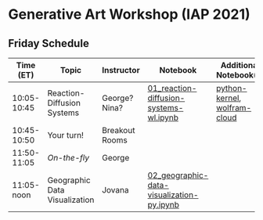 # Generative Art Workshop (IAP 2021)

## Friday Schedule

| Time (ET)     | Topic                         | Instructor     | Notebook       | Additional Notebook(s) |
| -----------   | ----------------------------- | -------------- |--------------- | ---------------------- |
| 10:05-10:45   | Reaction-Diffusion Systems    | George? Nina?  | [01_reaction-diffusion-systems-wl.ipynb](https://github.com/gvarnavi/generative-art-iap/blob/master/01.22-Friday/01_reaction-diffusion-systems-wl.ipynb) | [python-kernel](https://github.com/gvarnavi/generative-art-iap/blob/master/01.22-Friday/01X_reaction-diffusion-systems-py.ipynb), [wolfram-cloud](https://www.wolframcloud.com/obj/gvarnavi/Published/01X_reaction-diffusion-systems.nb) |
| 10:45-10:50   | Your turn!                    | Breakout Rooms | | |
| 11:50-11:05   | _On-the-fly_                  | George         | | |
| 11:05-noon    | Geographic Data Visualization | Jovana         | [02_geographic-data-visualization-py.ipynb](https://github.com/gvarnavi/generative-art-iap/blob/master/01.22-Friday/02_geographic-data-visualization-py.ipynb)| |
